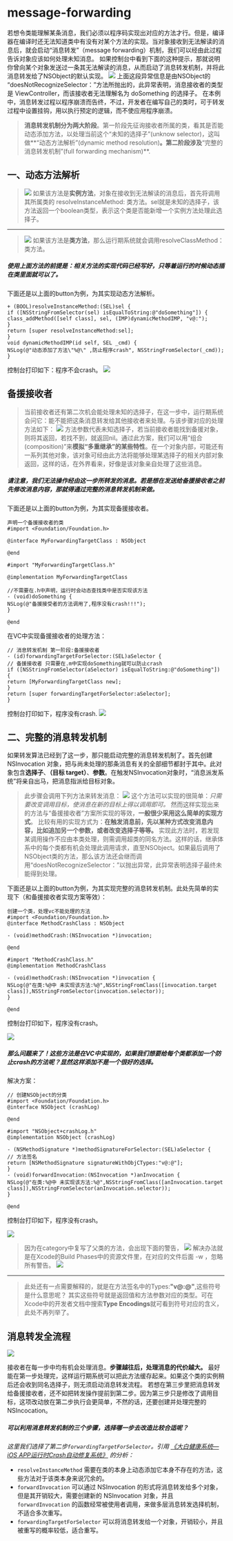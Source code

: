 # message-forwarding
若想令类能理解某条消息，我们必须以程序码实现出对应的方法才行。但是，编译器在编译时还无法知道类中有没有对某个方法的实现。当对象接收到无法解读的消息后，就会启动“消息转发”（message forwarding）机制，我们可以经由此过程告诉对象应该如何处理未知消息。
如果控制台中看到下面的这种提示，那就说明你曾向某个对象发送过一条其无法解读的消息，从而启动了消息转发机制，并将此消息转发给了NSObject的默认实现。
![](http://upload-images.jianshu.io/upload_images/3265534-5bce50521b4d2e8c.png?imageMogr2/auto-orient/strip%7CimageView2/2/w/1240)
上面这段异常信息是由NSObject的 “doesNotRecognizeSelector：”方法所抛出的，此异常表明，消息接收者的类型是 ViewController，而该接收者无法理解名为 doSomething 的选择子。
在本例中，消息转发过程以程序崩溃而告终，不过，开发者在编写自己的类时，可于转发过程中设置挂钩，用以执行预定的逻辑，而不使应用程序崩溃。
>**消息转发机制分为两大阶段**。第一阶段先征询接收者所属的类，看其是否能动态添加方法，以处理当前这个“未知的选择子”(unknow selector)，这叫做**“动态方法解析”(dynamic method resolution)**。第二阶段涉及**“完整的消息转发机制”(full forwarding mechanism)**.

## 一、动态方法解析

>![](http://upload-images.jianshu.io/upload_images/3265534-075043d47b41932c.png?imageMogr2/auto-orient/strip%7CimageView2/2/w/1240)
如果该方法是**实例方法**，对象在接收到无法解读的消息后，首先将调用其所属类的 resolveInstanceMethod: 类方法。sel就是未知的选择子，该方法返回一个boolean类型，表示这个类是否能新增一个实例方法处理此选择子。


---
>![](http://upload-images.jianshu.io/upload_images/3265534-c3f36da765ab92a3.png?imageMogr2/auto-orient/strip%7CimageView2/2/w/1240)
如果该方法是**类方法**，那么运行期系统就会调用resolveClassMethod：类方法。

##### 使用上面方法的前提是：相关方法的实现代码已经写好，只等着运行的时候动态插在类里面就可以了。
下面还是以上面的button为例，为其实现动态方法解析。
```
+ (BOOL)resolveInstanceMethod:(SEL)sel {
if ([NSStringFromSelector(sel) isEqualToString:@"doSomething"]) {
class_addMethod([self class], sel, (IMP)dynamicMethodIMP, "v@:");
}
return [super resolveInstanceMethod:sel];
}
void dynamicMethodIMP(id self, SEL _cmd) {
NSLog(@"动态添加了方法\"%@\" ,防止程序crash", NSStringFromSelector(_cmd));
}
```
控制台打印如下：程序不会crash。
![](http://upload-images.jianshu.io/upload_images/3265534-ab9314f8c5ffbe83.png?imageMogr2/auto-orient/strip%7CimageView2/2/w/1240)
## 备援接收者
>当前接收者还有第二次机会能处理未知的选择子，在这一步中，运行期系统会问它：能不能把这条消息转发给其他接收者来处理。与该步骤对应的处理方法如下：
![](http://upload-images.jianshu.io/upload_images/3265534-bb09f5c6a4566688.png?imageMogr2/auto-orient/strip%7CimageView2/2/w/1240)
方法参数代表未知选择子，若当前接收者能找到备援对象，则将其返回，若找不到，就返回nil。通过此方案，我们可以用“组合(composition)”来**模拟“多重继承”的某些特性**。在一个对象内部，可能还有一系列其他对象，该对象可经由此方法将能够处理某选择子的相关内部对象返回，这样的话，在外界看来，好像是该对象亲自处理了这些消息。

##### 请注意，我们无法操作经由这一步所转发的消息。若是想在发送给备援接收者之前先修改消息内容，那就得通过完整的消息转发机制来做。
下面还是以上面的button为例，为其实现备援接收者。
```
声明一个备援接收者的类
#import <Foundation/Foundation.h>

@interface MyForwardingTargetClass : NSObject

@end

#import "MyForwardingTargetClass.h"

@implementation MyForwardingTargetClass

//不需要在.h中声明，运行时会动态查找类中是否实现该方法
- (void)doSomething {
NSLog(@"备援接受者的方法调用了,程序没有crash!!!");
}

@end
```
在VC中实现备援接收者的处理方法：
```
// 消息转发机制 第一阶段:备援接收者
- (id)forwardingTargetForSelector:(SEL)aSelector {
// 备援接收者 只需要在.m中实现doSomething就可以防止crash
if ([NSStringFromSelector(aSelector) isEqualToString:@"doSomething"]) {
return [MyForwardingTargetClass new];
}
return [super forwardingTargetForSelector:aSelector];
}
```
控制台打印如下，程序没有crash.
![](http://upload-images.jianshu.io/upload_images/3265534-6a8994dd597cc436.png?imageMogr2/auto-orient/strip%7CimageView2/2/w/1240)

## 二、完整的消息转发机制
如果转发算法已经到了这一步，那只能启动完整的消息转发机制了。首先创建NSInvocation 对象，把与尚未处理的那条消息有关的全部细节都封于其中。此对象包含**选择子**、**（目标 target）**、**参数**。在触发NSInvocation对象时，“消息派发系统”将亲自出马，把消息指派给目标对象。
>此步骤会调用下列方法来转发消息：
![](http://upload-images.jianshu.io/upload_images/3265534-c1f09fe2180029f4.png?imageMogr2/auto-orient/strip%7CimageView2/2/w/1240)
这个方法可以实现的很简单：*只需要改变调用目标，使消息在新的目标上得以调用即可。* 然而这样实现出来的方法与“备援接收者”方案所实现的等效，**一般很少采用这么简单的实现方式**。
比较有用的实现方式为：**在触发消息前，先以某种方式改变消息内容，比如追加另一个参数，或者改变选择子等等。**
实现此方法时，若发现某调用操作不应由本类处理，则需调用超类的同名方法。这样的话，继承体系中的每个类都有机会处理此调用请求，直至NSObject。如果最后调用了NSObject类的方法，那么该方法还会继而调用“doesNotRecognizeSelector：”以抛出异常，此异常表明选择子最终未能得到处理。

下面还是以上面的button为例，为其实现完整的消息转发机制。此处先简单的实现下（和备援接收者实现方案等效）：
```
创建一个类，处理vc不能处理的方法
#import <Foundation/Foundation.h>
@interface MethodCrashClass : NSObject

- (void)methodCrash:(NSInvocation *)invocation;

@end

#import "MethodCrashClass.h"
@implementation MethodCrashClass

- (void)methodCrash:(NSInvocation *)invocation {
NSLog(@"在类:%@中 未实现该方法:%@",NSStringFromClass([invocation.target class]),NSStringFromSelector(invocation.selector));
}

@end
```
控制台打印如下，程序没有crash。

![](http://upload-images.jianshu.io/upload_images/3265534-ff716caf57976103.png?imageMogr2/auto-orient/strip%7CimageView2/2/w/1240)
##### 那么问题来了！这些方法是在VC中实现的，如果我们想要给每个类都添加一个防止crash的方法呢？显然这样添加不是一个很好的选择。
解决方案：
```
// 创建NSObject的分类
#import <Foundation/Foundation.h>
@interface NSObject (crashLog)

@end

#import "NSObject+crashLog.h"
@implementation NSObject (crashLog)

- (NSMethodSignature *)methodSignatureForSelector:(SEL)aSelector {
// 方法签名
return [NSMethodSignature signatureWithObjCTypes:"v@:@"];
}
- (void)forwardInvocation:(NSInvocation *)anInvocation {
NSLog(@"在类:%@中 未实现该方法:%@",NSStringFromClass([anInvocation.target class]),NSStringFromSelector(anInvocation.selector));
}

@end
```
控制台打印如下，程序没有crash。

![](http://upload-images.jianshu.io/upload_images/3265534-41f03d3582d35067.png?imageMogr2/auto-orient/strip%7CimageView2/2/w/1240)
>因为在category中复写了父类的方法，会出现下面的警告，
![](http://upload-images.jianshu.io/upload_images/3265534-f1201589385e2628.png?imageMogr2/auto-orient/strip%7CimageView2/2/w/1240)
解决办法就是在Xcode的Build Phases中的资源文件里，在对应的文件后面 -w ，忽略所有警告。
![](http://upload-images.jianshu.io/upload_images/3265534-791c66acc96b8072.png?imageMogr2/auto-orient/strip%7CimageView2/2/w/1240)

---
>此处还有一点需要解释的，就是在方法签名中的Types:**"v@:@"**,这些符号是什么意思呢？
其实这些符号就是返回值和方法参数对应的类型。可在Xcode中的开发者文档中搜索**Type Encodings**就可看到符号对应的含义，此处不再列举了。

## 消息转发全流程
![](http://upload-images.jianshu.io/upload_images/3265534-28151afc2dc7aba8.png?imageMogr2/auto-orient/strip%7CimageView2/2/w/1240)

接收者在每一步中均有机会处理消息。**步骤越往后，处理消息的代价越大。** 最好能在第一步处理完，这样运行期系统可以把此方法缓存起来。如果这个类的实例稍后还会收到同名选择子，则无须启动消息转发流程。
若想在第三步里把消息转发给备援接收者，还不如把转发操作提前到第二步。因为第三步只是修改了调用目标，这项改动放在第二步执行会更简单，不然的话，还要创建并处理完整的NSIncocation。

##### 可以利用消息转发机制的三个步骤，选择哪一步去改造比较合适呢？

*这里我们选择了第二步`forwardingTargetForSelector`。引用 [《大白健康系统—iOS APP运行时Crash自动修复系统》](https://neyoufan.github.io/2017/01/13/ios/BayMax_HTSafetyGuard/) 的分析：*

- `resolveInstanceMethod` 需要在类的本身上动态添加它本身不存在的方法，这些方法对于该类本身来说冗余的。
- `forwardInvocation` 可以通过 NSInvocation 的形式将消息转发给多个对象，但是其开销较大，需要创建新的 NSInvocation 对象，并且 `forwardInvocation` 的函数经常被使用者调用，来做多层消息转发选择机制，不适合多次重写。
- `forwardingTargetForSelector` 可以将消息转发给一个对象，开销较小，并且被重写的概率较低，适合重写。
